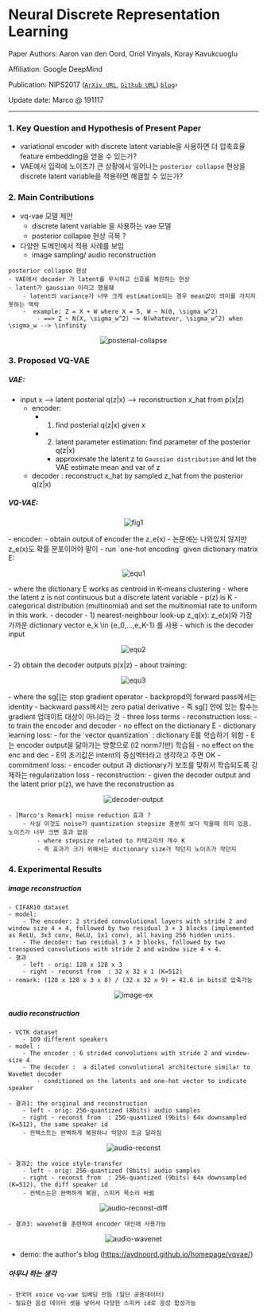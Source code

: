 # Neural Discrete Representation Learning
Paper Authors: Aaron van den Oord, Oriol Vinyals, Koray Kavukcuoglu

Affiliation: Google DeepMind

Publication: NIPS2017 ([`ArXiv URL`](https://arxiv.org/abs/1711.00937), [`Github URL`](https://github.com/hiwonjoon/tf-vqvae)) [`blog`](https://avdnoord.github.io/homepage/vqvae/)›

Update date: Marco @ 191117

---

### 1. Key Question and Hypothesis of Present Paper
- variational encoder with discrete latent variable을 사용하면 더 압축효율 feature embedding을 얻을 수 있는가?
- VAE에서 입력에 노이즈가 큰 상황에서 일어나는 `posterior collapse` 현상을 discrete latent variable을 적용하면 해결할 수 있는가?



###  2. Main Contributions
- vq-vae 모델 제안
    - discrete latent variable 을 사용하는 vae 모델
    - posterior collapse 현상 극복 ?
-   다양한 도메인에서 적용 사례를 보임
     - image sampling/ audio reconstruction

```
posterior collapse 현상
- VAE에서 decoder 가 latent를 무시하고 신호를 복원하는 현상
- latent가 gaussian 이라고 했을떄 
    - latent의 variance가 너무 크게 estimation되는 경우 mean값이 의미를 가지지 못하는 맥락
    -  example: Z = X + W where X = 5, W ~ N(0, \sigma_w^2)
        - ==> Z ~ N(X, \sigma_w^2) ~= N(whatever, \sigma_w^2) when \sigma_w --> \infinity
```
<p align="center">
  <img src="https://github.com/jwkanggist/automl-papers-in-practice/blob/master/share-reports/figs/vq-vae/posterial-collapse.png"  title="posterial-collapse">
</p>

###  3. Proposed VQ-VAE

#####  VAE: 
- input x --> latent posterial q(z|x)  -->  reconstruction x_hat from p(x|z)
    - encoder:
        - 1) find posterial q(z|x) given x
        - 2) latent parameter estimation: find parameter of the posterior q(z|x)
            - approximate the latent z to `Gaussian distribution` and let the VAE  estimate mean and var of z
    - decoder : reconstruct x_hat by sampled z_hat from the posterior q(z|x)
    
    
##### VQ-VAE:

<p align="center">
  <img src="https://github.com/jwkanggist/automl-papers-in-practice/blob/master/share-reports/figs/vq-vae/fig1.png"  title="fig1">
</p>
        - encoder: 
            - obtain output of encoder the z_e(x)
                - 논문에는 나와있지 않지만  z_e(x)도 확률 분포이어야 말이
            - run `one-hot encoding` given dictionary matrix E:
<p align="center">
  <img src="https://github.com/jwkanggist/automl-papers-in-practice/blob/master/share-reports/figs/vq-vae/equ1.png"  title="equ1">
</p>                
                - where the dictionary E works as centroid in K-means clustering 
                - where the latent z is not continuous but a discrete latent variable 
                    - p(z) is K - categorical distribution (multinomial) and set the multinomial rate to uniform  in this work. 
        - decoder 
            - 1) nearest-neighbour look-up z_q(x): z_e(x)와 가장 가까운  dictionary vector e_k \in {e_0,...,e_K-1} 를 사용
                - which is the decoder input
<p align="center">
  <img src="https://github.com/jwkanggist/automl-papers-in-practice/blob/master/share-reports/figs/vq-vae/equ2.png"  title="equ2">
</p>             
            - 2) obtain the decoder outputs p(x|z) 
    - about training: 
<p align="center">
  <img src="https://github.com/jwkanggist/automl-papers-in-practice/blob/master/share-reports/figs/vq-vae/equ3.png"  title="equ3">
</p>    
        - where the sg[]는 stop gradient operator
            - backpropd의 forward pass에서는 identity
            - backward pass에서는  zero patial derivative
            - 즉 sg[] 안에 있는 함수는 gradient 업데이트 대상이 아니라는 것
    - three loss terms
        - reconstruction loss:  
            - to train the encoder and decoder
            - no effect on the dictionary E
        - dictionary learning loss:
            - for the `vector quantization` : dictionary E를 학습하기 위함
            - E는 encoder output을 닮아가는 방향으로 (l2 norm기반) 학습됨
            - no effect on the enc and  dec
            -  E의 초기값은 intent의 중심벡터라고 생각하고 주면 OK
        - commitment loss:
            -  encoder output 과 dictionary가 보조를 맞춰서 학습되도록 강제하는 regularization loss
    - reconstruction:
        - given the decoder output and the latent prior p(z), we have the reconstruction as
<p align="center">
  <img src="https://github.com/jwkanggist/automl-papers-in-practice/blob/master/share-reports/figs/vq-vae/decoder-output.png"  title="decoder-output">
</p>    


```
- [Marco's Remark] noise reduction 효과 ?
    - 사실 이것도 noise가 quantization stepsize 충분히 보다 작을때 의미 있음. 노이즈가 너무 크면 효과 없음
        - where stepsize related to 카테고리의 개수 K
        - 즉 효과가 크기 위해서는 dictionary size가 작던지 노이즈가 작던지
```       


### 4. Experimental Results

##### image reconstruction
    - CIFAR10 dataset
    - model:   
        - The encoder: 2 strided convolutional layers with stride 2 and window size 4 × 4, followed by two residual 3 × 3 blocks (implemented as ReLU, 3x3 conv, ReLU, 1x1 conv), all having 256 hidden units. 
        - The decoder: two residual 3 × 3 blocks, followed by two transposed convolutions with stride 2 and window size 4 × 4. 
    - 결과   
        - left - orig: 128 x 128 x 3
        - right - reconst from  : 32 x 32 x 1 (K=512)
    - remark: (128 x 128 x 3 x 8) / (32 x 32 x 9) = 42.6 in bits로 압축가능

<p align="center">
  <img src="https://github.com/jwkanggist/automl-papers-in-practice/blob/master/share-reports/figs/vq-vae/image-ex.png"  title="image-ex">
</p>    

##### audio reconstruction 
    - VCTK dataset
        - 109 different speakers
    - model :
        - The encoder : 6 strided convolutions with stride 2 and window-size 4
        - The decoder :  a dilated convolutional architecture similar to WaveNet decoder
            - conditioned on the latents and one-hot vector to indicate speaker
            
```            
- 결과1: the original and reconstruction    
    - left - orig: 256-quantized (8bits) audio samples
    - right - reconst from  : 256-quantized (9bits) 64x downsampled (K=512), the same speaker id
    - 컨텍스트는 완벽하게 복원하나 억양이 조금 달라짐
```
<p align="center">
  <img src="https://github.com/jwkanggist/automl-papers-in-practice/blob/master/share-reports/figs/vq-vae/audio-reconst.png"  title="audio-reconst">
</p> 

``` 
- 결과2: the voice style-transfer
    - left - orig: 256-quantized (8bits) audio samples
    - right - reconst from  : 256-quantized (9bits) 64x downsampled (K=512), the diff speaker id
    - 컨텍스는은 완벽하게 복원, 스피커 목소리 바뀜
```

<p align="center">
  <img src="https://github.com/jwkanggist/automl-papers-in-practice/blob/master/share-reports/figs/vq-vae/audio-reconst-diff.png"  title="audio-reconst-diff">
</p> 

```
- 결과3: wavenet을 훈련하여 encoder 대신에 사용가능
```
<p align="center">
  <img src="https://github.com/jwkanggist/automl-papers-in-practice/blob/master/share-reports/figs/vq-vae/audio-wavenet.png"  title="audio-wavenet">
</p> 

- demo: the author's blog (https://avdnoord.github.io/homepage/vqvae/)
    
##### 아무나 하는 생각
    - 한국어 voice vq-vae 임베딩 만듬 (일단 공용데이터)
    - 필요한 음성 데이터 셋을 넣어서 다양한 스피커 id로 음성 합성가능
     